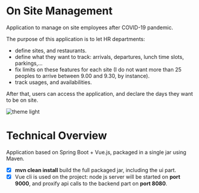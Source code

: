 # On Site Management

Application to manage on site employees after COVID-19 pandemic. 

The purpose of this application is to let HR departments: 

- define sites, and restaurants.
- define what they want to track: arrivals, departures, lunch time slots, parkings,...
- fix limits on these features for each site (I do not want more than 25 peoples to arrive between 9.00 and 9.30, by instance).
- track usages, and availabilities.

After that, users can access the application, and declare the days they want to be on site. 

![theme light](https://live.staticflickr.com/65535/49934851166_a70d074fd9_k.jpg)


# Technical Overview

Application based on Spring Boot + Vue.js, packaged in a single jar using Maven.



- [x] **mvn clean install** build the full packaged jar, including the ui part.
- [x] Vue cli is used on the project: node js server will be started on **port 9000**, and proxify api calls to the backend part on **port 8080**.
